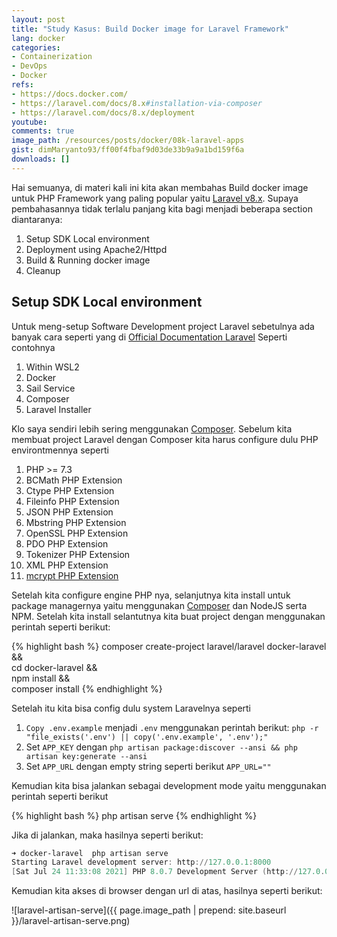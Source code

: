 ```yaml
---
layout: post
title: "Study Kasus: Build Docker image for Laravel Framework"
lang: docker
categories:
- Containerization
- DevOps
- Docker
refs: 
- https://docs.docker.com/
- https://laravel.com/docs/8.x#installation-via-composer
- https://laravel.com/docs/8.x/deployment
youtube: 
comments: true
image_path: /resources/posts/docker/08k-laravel-apps
gist: dimMaryanto93/ff00f4fbaf9d03de33b9a9a1bd159f6a
downloads: []
---
```


Hai semuanya, di materi kali ini kita akan membahas Build docker image untuk PHP Framework yang paling popular yaitu [Laravel v8.x](https://laravel.com/). Supaya pembahasannya tidak terlalu panjang kita bagi menjadi beberapa section diantaranya:

1. Setup SDK Local environment
2. Deployment using Apache2/Httpd
3. Build & Running docker image
4. Cleanup

## Setup SDK Local environment

Untuk meng-setup Software Development project Laravel sebetulnya ada banyak cara seperti yang di [Official Documentation Laravel](https://laravel.com/docs/8.x) Seperti contohnya 

1. Within WSL2
2. Docker
3. Sail Service
4. Composer
5. Laravel Installer 

Klo saya sendiri lebih sering menggunakan [Composer](https://laravel.com/docs/8.x#installation-via-composer). Sebelum kita membuat project Laravel dengan Composer kita harus configure dulu PHP environtmennya seperti 

1. PHP >= 7.3
2. BCMath PHP Extension
3. Ctype PHP Extension
4. Fileinfo PHP Extension
5. JSON PHP Extension
6. Mbstring PHP Extension
6. OpenSSL PHP Extension
7. PDO PHP Extension
8. Tokenizer PHP Extension
9. XML PHP Extension
10. [mcrypt PHP Extension](https://pecl.php.net/package/mcrypt)

Setelah kita configure engine PHP nya, selanjutnya kita install untuk package managernya yaitu menggunakan [Composer](https://getcomposer.org/doc/00-intro.md#system-requirements) dan NodeJS serta NPM. Setelah kita install selantutnya kita buat project dengan menggunakan perintah seperti berikut:

{% highlight bash %}
composer create-project laravel/laravel docker-laravel && \
cd docker-laravel && \
npm install && \
composer install
{% endhighlight %}

Setelah itu kita bisa config dulu system Laravelnya seperti 

1. `Copy .env.example` menjadi `.env` menggunakan perintah berikut: `php -r "file_exists('.env') || copy('.env.example', '.env');"`
2. Set `APP_KEY` dengan `php artisan package:discover --ansi && php artisan key:generate --ansi`
3. Set `APP_URL` dengan empty string seperti berikut `APP_URL=""`

Kemudian kita bisa jalankan sebagai development mode yaitu menggunakan perintah seperti berikut

{% highlight bash %}
php artisan serve
{% endhighlight %}

Jika di jalankan, maka hasilnya seperti berikut:

```powershell
➜ docker-laravel  php artisan serve
Starting Laravel development server: http://127.0.0.1:8000
[Sat Jul 24 11:33:08 2021] PHP 8.0.7 Development Server (http://127.0.0.1:8000) started
```

Kemudian kita akses di browser dengan url di atas, hasilnya seperti berikut:

![laravel-artisan-serve]({{ page.image_path | prepend: site.baseurl }}/laravel-artisan-serve.png)